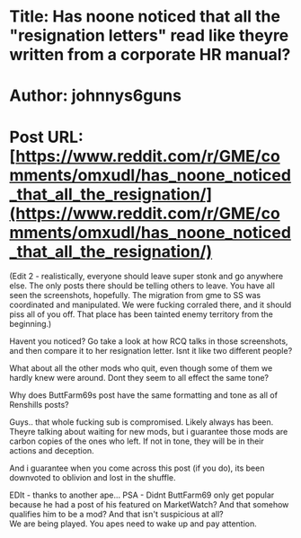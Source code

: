 # Title: Has noone noticed that all the "resignation letters" read like theyre written from a corporate HR manual?
# Author: johnnys6guns
# Post URL: [https://www.reddit.com/r/GME/comments/omxudl/has_noone_noticed_that_all_the_resignation/](https://www.reddit.com/r/GME/comments/omxudl/has_noone_noticed_that_all_the_resignation/)


(Edit 2 - realistically, everyone should leave super stonk and go anywhere else.  The only posts there should be telling others to leave.  You have all seen the screenshots, hopefully.  The migration from gme to SS was coordinated and manipulated.  We were fucking corraled there, and it should piss all of you off.  That place has been tainted enemy territory from the beginning.)

Havent you noticed?  Go take a look at how RCQ talks in those screenshots, and then compare it to her resignation letter.  Isnt it like two different people?

What about all the other mods who quit, even though some of them we hardly knew were around.  Dont they seem to all effect the same tone? 

Why does ButtFarm69s post have the same formatting and tone as all of Renshills posts?

Guys.. that whole fucking sub is compromised.  Likely always has been.  Theyre talking about waiting for new mods, but i guarantee those mods are carbon copies of the ones who left.   If not in tone, they will be in their actions and deception.

And i guarantee when you come across this post (if you do), its been downvoted to oblivion and lost in the shuffle.

EDIt - thanks to another ape... PSA - Didnt ButtFarm69 only get popular because he had a post of his featured on MarketWatch?  And that somehow qualifies him to be a mod?  And that isn't suspicious at all?  
We are being played.  You apes need to wake up and pay attention.